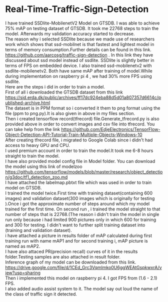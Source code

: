 # Real-Time-Traffic-Sign-Detection
I have trained SSDlite-MobilenetV2 Model on GTSDB. I was able to achieve 75% mAP on testing dataset of GTSDB. It took me 22768 steps to train the model. Afterwards my validation accuracy started to decrease.  
The reason why i selected SSDlite because we made use of researchers work which shows that ssd-mobilnet is that fastest and lightest model in terms of memory consumption.Further details can be found in this link. https://github.com/aarcosg/traffic-sign-detection . In this link they have discussed about ssd model instead of ssdlite. SSDlite is slightly better in terms of FPS on embedded device. I also trained ssd-mobilenetv2 with ssdlite-mobilenetv2. Both have same mAP after training of model.While during implementation on raspberry pi 4 , we had 30% more FPS using ssdlite.  
Here are the steps i did in order to train a model.  
First of all i downloaded the GTSDB dataset from this link https://sid.erda.dk/public/archives/ff17dc924eba88d5d01a807357d6614c/published-archive.html  
The dataset is in PPM format so i converted it them to png format using the file (ppm to png.py).It is also given in above in my files section.  
Then i created tensorflow record(tfrecord) file.Generate_tfrecord.py is also provided above in order to convert images and csv file into tfrecord. You can take help from the link https://github.com/EdjeElectronics/TensorFlow-Object-Detection-API-Tutorial-Train-Multiple-Objects-Windows-10  
After creating tfrecord file, i migrated to Google Colab since i didn't had access to heavy GPU and CPU.  
I used premium account in order to train the model.It took me 6-8 hours straight to train the model.  
I have also provided model config file in Model folder. You can download the model using this link of modelzoo  https://github.com/tensorflow/models/blob/master/research/object_detection/g3doc/tf1_detection_zoo.md  
I have attached the labelmap.pbtxt file which was used in order to train model on GTSDB.  
I trained the model twice.First time with training dataset(containing 600 images) and validation dataset(300 images which is originally for testing ).Once i got the approximate number of steps around which my model trained for the first time. On second run , i trained the model straight to that number of steps that is 22768.(The reason i didn't train the model in single run only because i had limited 900 pictures only in which 600 for training and 300 for testing. I didn't want to further split training dataset into (training and validation dataset).  
i have attached a picture in results folder of mAP calculated during first training run with name mAP1 and for second training i, mAP picture is named as mAP2.  
I have also attaced PR(precision recall) curves of it in the results folder.Testing samples are also attached in result folder.  
Inference graph of my model can be downloaded from this link. https://drive.google.com/file/d/1CEd_Grc3Vqmlmko0U6ggWEAtGspkwxrA/view?usp=sharing  
Then i implemented this model on raspberry pi 4. I got FPS from (1.6 - 2.1) FPS.  
I also added audio assist system to it. The model say out loud the name of the class of traffic sign it detected.  
